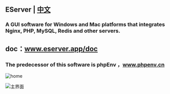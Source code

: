## EServer | [中文](https://github.com/xianyunleo/EServer/raw/master/README_zh.md)
### A GUI software for Windows and Mac platforms that integrates Nginx, PHP, MySQL, Redis and other servers.

## doc：www.eserver.app/doc

### The predecessor of this software is phpEnv ，www.phpenv.cn

![home](https://github.com/xianyunleo/EServer/raw/master/screenshots/home-en.png)

![主界面](https://github.com/xianyunleo/EServer/raw/master/screenshots/home.png)
